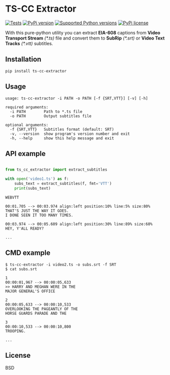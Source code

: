 # TS-CC Extractor
[![Tests](https://github.com/interlark/ts-cc-extractor/actions/workflows/tests.yml/badge.svg)](https://github.com/interlark/ts-cc-extractor/actions/workflows/tests.yml)
[![PyPi version](https://badgen.net/pypi/v/ts-cc-extractor)](https://pypi.org/project/ts-cc-extractor)
[![Supported Python versions](https://badgen.net/pypi/python/ts-cc-extractor)](https://pypi.org/project/ts-cc-extractor)
[![PyPi license](https://badgen.net/pypi/license/ts-cc-extractor)](https://pypi.org/project/ts-cc-extractor)

With this pure-python utility you can extract __EIA-608__ captions from __Video Transport Stream__ _(*.ts)_ file
and convert them to __SubRip__ _(*.srt)_ or __Video Text Tracks__ _(*.vtt)_ subtitles.


## Installation

```
pip install ts-cc-extractor
```


## Usage

```
usage: ts-cc-extractor -i PATH -o PATH [-f {SRT,VTT}] [-v] [-h]

required arguments:
  -i PATH        Path to *.ts file
  -o PATH        Output subtitles file

optional arguments:
  -f {SRT,VTT}   Subtitles format (default: SRT)
  -v, --version  show program's version number and exit
  -h, --help     show this help message and exit
```


## API example

```python

from ts_cc_extractor import extract_subtitles

with open('video1.ts') as f:
    subs_text = extract_subtitles(f, fmt='VTT')
    print(subs_text)
```
```
WEBVTT

00:01.705 --> 00:03.974 align:left position:10% line:5% size:80%
THAT'S JUST THE WAY IT GOES.
I DONE SEEN IT TOO MANY TIMES.

00:03.974 --> 00:05.609 align:left position:30% line:89% size:60%
HEY, Y'ALL READY?

...
```

## CMD example

```
$ ts-cc-extractor -i video2.ts -o subs.srt -f SRT
$ cat subs.srt
```
```
1
00:00:01,967 --> 00:00:05,633                       
>> HARRY AND MEGHAN WERE IN THE
MAJOR GENERAL'S OFFICE

2
00:00:05,633 --> 00:00:10,533       
OVERLOOKING THE PAGEANTLY OF THE
HORSE GUARDS PARADE AND THE

3
00:00:10,533 --> 00:00:10,800  
TROOPING.

...
```


## License

BSD